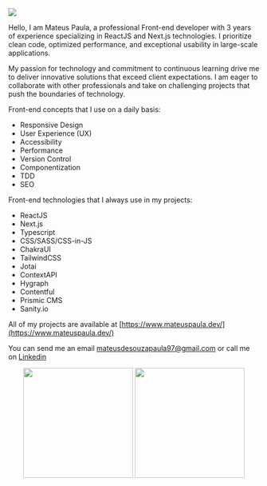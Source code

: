 <img src='https://capsule-render.vercel.app/api?type=waving&color=timeGradient&height=250&section=header&text=Mateus%20Paula&fontSize=70&fontAlignY=35&desc=Front-end%20Developer%20and%20UI%20Designer&descAlignY=50' />

Hello, I am Mateus Paula, a professional Front-end developer with 3 years of experience specializing in ReactJS and Next.js technologies. I prioritize clean code, optimized performance, and exceptional usability in large-scale applications.

My passion for technology and commitment to continuous learning drive me to deliver innovative solutions that exceed client expectations. I am eager to collaborate with other professionals and take on challenging projects that push the boundaries of technology.

Front-end concepts that I use on a daily basis:
- Responsive Design
- User Experience (UX)
- Accessibility
- Performance
- Version Control
- Componentization
- TDD
- SEO

Front-end technologies that I always use in my projects:
- ReactJS
- Next.js
- Typescript
- CSS/SASS/CSS-in-JS
- ChakraUI
- TailwindCSS
- Jotai
- ContextAPI
- Hygraph
- Contentful
- Prismic CMS
- Sanity.io

All of my projects are available at [https://www.mateuspaula.dev/](https://www.mateuspaula.dev/)

You can send me an email mateusdesouzapaula97@gmail.com or call me on [Linkedin](https://www.linkedin.com/in/mateus-souza-06a81b123/)

<div align="center">
    <img height="220em" src="https://github-readme-stats.vercel.app/api?username=mateussp97&show_icons=true&t&theme=radical"/>
    <img height="220em" src="https://github-readme-stats.vercel.app/api/top-langs/?username=mateussp97&langs_count=4)](https://github.com/anuraghazra/github-readme-statsCompact&theme=radical"/>
</div>
